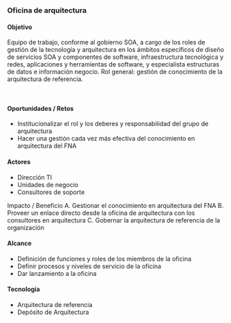 ### Oficina de arquitectura
#### Objetivo
Equipo de trabajo, conforme al gobierno SOA, a cargo de los roles de gestión de la tecnología y arquitectura en los ámbitos específicos de diseño de servicios SOA y componentes de software, infraestructura tecnológica y redes, aplicaciones y herramientas de software, y especialista estructuras de datos e información negocio. Rol general: gestión de conocimiento de la arquitectura de referencia.​

<br>

#### Oportunidades / Retos
- Institucionalizar el rol y los deberes y responsabilidad del grupo de arquitectura
- Hacer una gestión cada vez más efectiva del conocimiento en arquitectura del FNA​
	
#### Actores
- Dirección TI
- Unidades de negocio​
- Consultores de soporte​
	
Impacto / Beneficio
	A.  Gestionar el conocimiento en arquitectura del FNA​
	B.  Proveer un enlace directo desde la oficina de arquitectura con los consultores en arquitectura​
	C.  Gobernar la arquitectura de referencia de la organización​

#### Alcance
- Definición de funciones y roles de los miembros de la oficina​
- Definir procesos y niveles de servicio de la oficina​
- Dar lanzamiento a la oficina​
	
#### Tecnología
- Arquitectura de referencia
- Depósito de Arquitectura

<br>
